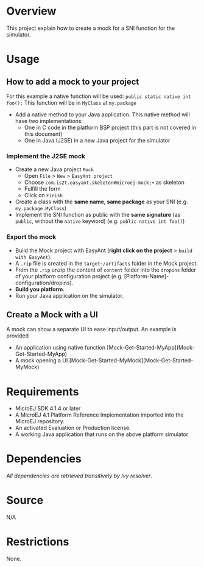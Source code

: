# Overview
This project explain how to create a mock for a SNI function for the simulator.

# Usage
## How to add a mock to your project
For this example a native function will be used: `public static native int foo();`
This function will be in `MyClass` at `my.package`

* Add a native method to your Java application. This native method will have two implementations:
	* One in C code in the platform BSP project (this part is not covered in this document)
	* One in Java (J2SE) in a new Java project for the simulator
	
### Implement the J2SE mock
* Create a new Java project `Mock`
	* Open `File` > `New` > `EasyAnt project`
	* Choose `com.is2t.easyant.skeleton#microej-mock;+` as skeleton
	* Fulfill the form
	* Click on `Finish`
* Create a class with the **same name, same package** as your SNI (e.g. `my.package.MyClass`)
* Implement the SNI function as public with the **same signature** (as `public`, without the `native` keyword) (e.g. `public native int foo()`)

### Export the mock
* Build the Mock project with EasyAnt (**right click on the project** > `build with EasyAnt`).
* A `.rip` file is created in the `target~/artifacts` folder in the Mock project.
* From the `.rip` unzip the content of `content` folder into the `dropins` folder of your platform configuration project (e.g. [Platform-Name]-configuration/dropins).
* **Build you platform**.
* Run your Java application on the simulator.

## Create a Mock with a UI
A mock can show a separate UI to ease input/output.
An example is provided 
 * An application using native function [Mock-Get-Started-MyApp](Mock-Get-Started-MyApp\)
 * A mock opening a UI [Mock-Get-Started-MyMock](Mock-Get-Started-MyMock\)

# Requirements
* MicroEJ SDK 4.1.4 or later
* A MicroEJ 4.1 Platform Reference Implementation imported into the MicroEJ repository.
* An activated Evaluation or Production license.
* A working Java application that runs on the above platform simulator

# Dependencies
_All dependencies are retrieved transitively by Ivy resolver_.

# Source
N/A

# Restrictions
None.


[//]: # (Markdown)
[//]: # (Copyright 2017-2018 IS2T. All rights reserved.)
[//]: # (For demonstration purpose only.)
[//]: # (IS2T PROPRIETARY. Use is subject to license terms.)